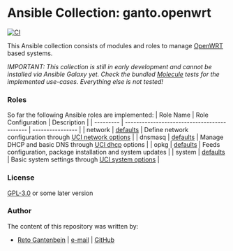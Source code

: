 # Ansible Collection: ganto.openwrt

[![CI](https://github.com/ganto/ansible-openwrt/workflows/CI/badge.svg?event=push)](https://github.com/ganto/ansible-openwrt/actions?query=workflow%3ACI)

This Ansible collection consists of modules and roles to manage [OpenWRT](https://openwrt.org/) based systems.

_IMPORTANT: This collection is still in early development and cannot be installed via Ansible Galaxy yet. Check the bundled [Molecule](https://molecule.readthedocs.io/) tests for the implemented use-cases. Everything else is not tested!_

### Roles

So far the following Ansible roles are implemented:
| Role Name | Role Configuration                          | Description      |
| --------- | ------------------------------------------- | ---------------- |
| network   | [defaults](roles/network/defaults/main.yml) | Define network configuration through [UCI network options](https://openwrt.org/docs/guide-user/network/ucicheatsheet) |
| dnsmasq   | [defaults](roles/dnsmasq/defaults/main.yml) | Manage DHCP and basic DNS through [UCI dhcp](https://openwrt.org/docs/guide-user/base-system/dhcp) options |
| opkg      | [defaults](roles/opkg/defaults/main.yml)    | Feeds configuration, package installation and system updates |
| system    | [defaults](roles/system/defaults/main.yml)  | Basic system settings through [UCI system options](https://openwrt.org/docs/guide-user/base-system/system_configuration) |


### License

[GPL-3.0](https://spdx.org/licenses/GPL-3.0-or-later.html) or some later version


### Author

The content of this repository was written by:

- [Reto Gantenbein](https://linuxmonk.ch/) | [e-mail](mailto:reto.gantenbein@linuxmonk.ch) | [GitHub](https://github.com/ganto)
